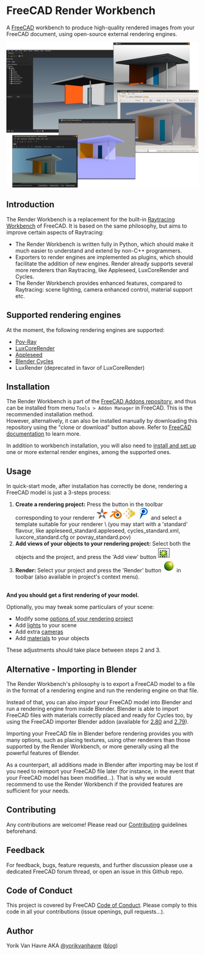 # FreeCAD Render Workbench

A [FreeCAD](https://www.freecadweb.org) workbench to produce high-quality
rendered images from your FreeCAD document, using open-source external
rendering engines.

<img src=./docs/freecad-june-09.jpg alt="ShowCase" title="Examples of rendering
made with Render Workbench">

## Introduction

The Render Workbench is a replacement for the built-in [Raytracing
Workbench](https://www.freecadweb.org/wiki/Raytracing_Module) of FreeCAD. It is
based on the same philosophy, but aims to improve certain aspects of
Raytracing:

* The Render Workbench is written fully in Python, which should make it much
  easier to understand and extend by non-C++ programmers.
* Exporters to render engines are implemented as plugins, which should
  facilitate the addition of new engines. Render already supports several more
  renderers than Raytracing, like Appleseed, LuxCoreRender and Cycles.
* The Render Workbench provides enhanced features, compared to Raytracing:
  scene lighting, camera enhanced control, material support etc.

## Supported rendering engines

At the moment, the following rendering engines are supported:

* [Pov-Ray](https://povray.org/)  
* [LuxCoreRender](https://luxcorerender.org/)
* [Appleseed](https://appleseedhq.net) 
* [Blender Cycles](https://www.cycles-renderer.org/)
* LuxRender (deprecated in favor of LuxCoreRender)

## Installation

The Render Workbench is part of the [FreeCAD Addons
repository](https://github.com/FreeCAD/FreeCAD-addons), and thus can be
installed from menu `Tools > Addon Manager` in FreeCAD. This is the recommended
installation method.<br /> However, alternatively, it can also be installed
manually by downloading this repository using the "clone or download" button
above. Refer to [FreeCAD
documentation](https://www.freecadweb.org/wiki/How_to_install_additional_workbenches)
to learn more.

In addition to workbench installation, you will also need to [install and set
up](./docs/EngineInstall.md) one or more external render engines, among the
supported ones.

## Usage

In quick-start mode, after installation has correctly be done, rendering a
FreeCAD model is just a 3-steps process:
1. **Create a rendering project:** Press the button in the toolbar
   corresponding to your renderer <img src=./icons/Appleseed.svg height=32>
   <img src=./icons/Cycles.svg height=32> <img src=./icons/Luxcore.svg
   height=32> <img src=./icons/Povray.svg height=32> and select a template
   suitable for your renderer \ (you may start with a 'standard' flavour, like
   appleseed_standard.appleseed, cycles_standard.xml, luxcore_standard.cfg or
   povray_standard.pov) 
2. **Add views of your objects to your rendering project:** Select both the
   objects and the project, and press the 'Add view' button <img
   src=./icons/RenderView.svg height=32>
3. **Render:** Select your project and press the 'Render' button <img
   src=./icons/Render.svg height=32> in toolbar (also available in project's
   context menu).

<br /> **And you should get a first rendering of your model.** <br /> 


Optionally, you may tweak some particulars of your scene:
* Modify some [options of your rendering project](./docs/Projects.md)
* Add [lights](./docs/Lights.md) to your scene
* Add extra [cameras](./docs/Cameras.md)
* Add [materials](./docs/Materials.md) to your objects

These adjustments should take place between steps 2 and 3.

## Alternative - Importing in Blender

The Render Workbench's philosophy is to export a FreeCAD model to a file in the
format of a rendering engine and run the rendering engine on that file.

Instead of that, you can also *import* your FreeCAD model into Blender and run a
rendering engine from inside Blender.  Blender is able to import FreeCAD files
with materials correctly placed and ready for Cycles too, by using the FreeCAD
importer Blender addon (available for
[2.80](https://gist.github.com/yorikvanhavre/680156f59e2b42df8f5f5391cae2660b)
and
[2.79](https://gist.github.com/yorikvanhavre/e873d51c8f0e307e333fe595c429ba87)).

Importing your FreeCAD file in Blender before rendering provides you with many
options, such as placing textures, using other renderers than those supported
by the Render Workbench, or more generally using all the powerful features of
Blender.

As a counterpart, all additions made in Blender after importing may be lost if
you need to reimport your FreeCAD file later (for instance, in the event that
your FreeCAD model has been modified...). That is why we would recommend to use
the Render Workbench if the provided features are sufficient for your needs.

## Contributing

Any contributions are welcome! Please read our
[Contributing](./docs/Contributing.md) guidelines beforehand.

## Feedback

For feedback, bugs, feature requests, and further discussion please use a
dedicated FreeCAD forum thread, or open an issue in this Github repo.

## Code of Conduct

This project is covered by FreeCAD [Code of
Conduct](https://github.com/FreeCAD/FreeCAD/blob/master/CODE_OF_CONDUCT.md).
Please comply to this code in all your contributions (issue openings, pull
requests...).

## Author

Yorik Van Havre AKA [@yorikvanhavre](https://github.com/yorikvanhavre)
([blog](https://yorik.uncreated.net/))
